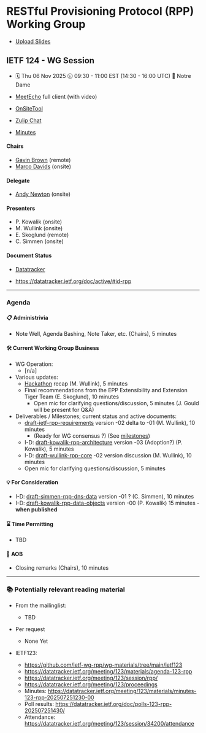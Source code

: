 
# RESTful Provisioning Protocol (RPP) Working Group

* [Upload Slides](https://datatracker.ietf.org/meeting/124/session/rpp)
<!-- * [Upload Slides](https://datatracker.ietf.org/meeting/124/session/xxxxxx/slides) -->

## IETF 124 - WG Session

* 🗓️ Thu 06 Nov 2025 🕤 09:30 - 11:00 EST (14:30 - 16:00 UTC) 📍 Notre Dame

* [MeetEcho](https://meetings.conf.meetecho.com/ietf124/?session=34733) full client (with video)
* [OnSiteTool](https://meetings.conf.meetecho.com/onsite124/?session=34733)
* [Zulip Chat](https://zulip.ietf.org/#narrow/stream/rpp)
* [Minutes](https://notes.ietf.org/notes-ietf-124-rpp) 
<!-- * [Published minutes](https://notes.ietf.org/s/notes-ietf-124-rpp) -->

#### Chairs

* [Gavin Brown](https://datatracker.ietf.org/person/gavin.brown@icann.org) (remote)
* [Marco Davids](https://datatracker.ietf.org/person/marco.davids@sidn.nl) (onsite)

#### Delegate

* [Andy Newton](https://datatracker.ietf.org/person/andy@hxr.us) (onsite)

#### Presenters
* P. Kowalik (onsite)
* M. Wullink (onsite)
* E. Skoglund (remote) <!-- * J. Gould (onsite) --> <!-- Eric will replace Jim ?? -->
* C. Simmen (onsite)

#### Document Status

* [Datatracker](https://datatracker.ietf.org/wg/rpp/documents/)
<!-- * [Github](https://github.com/ietf-wg-rpp/wg-materials/blob/main/rpp-document-status.md) -->
* https://datatracker.ietf.org/doc/active/#id-rpp

---
### Agenda
<!-- > 🚧 work in progress -->

#### 📋 Administrivia

* Note Well, Agenda Bashing, Note Taker, etc. (Chairs), 5 minutes

#### 🛠️ Current Working Group Business
* WG Operation:
  - [n/a] <!-- Deliverables / Milestones; roadmap (Chairs), 5 minutes -->
* Various updates:
  - [Hackathon](https://wiki.ietf.org/en/meeting/124/hackathon#restful-provisioning-protocol-rpp) recap (M. Wullink), 5 minutes <!-- Pawel or Maarten -->
  - Final recommendations from the EPP Extensibility and Extension Tiger Team (E. Skoglund), 10 minutes
    - Open mic for clarifying questions/discussion, 5 minutes (J. Gould will be present for Q&A)
* Deliverables / Milestones; current status and active documents:
  - [draft-ietf-rpp-requirements](https://datatracker.ietf.org/doc/draft-ietf-rpp-requirements/) version -02 delta to -01 (M. Wullink), 10 minutes <!-- Maarten or Pawel -->
    - (Ready for WG consensus ?) (See [milestones](https://datatracker.ietf.org/wg/rpp/about/))
  - I-D: [draft-kowalik-rpp-architecture](https://datatracker.ietf.org/doc/draft-kowalik-rpp-architecture/) version -03 (Adoption?) (P. Kowalik), 5 minutes
  - I-D: [draft-wullink-rpp-core](https://datatracker.ietf.org/doc/draft-wullink-rpp-core/) -02 version discussion (M. Wullink), 10 minutes
  - Open mic for clarifying questions/discussion, 5 minutes

#### 💡 For Consideration
  - I-D: [draft-simmen-rpp-dns-data](https://datatracker.ietf.org/doc/draft-simmen-rpp-dns-data/) version -01 ? (C. Simmen), 10 minutes
  - I-D: [draft-kowalik-rpp-data-objects](https://datatracker.ietf.org/doc/draft-kowalik-rpp-data-objects) version -00 (P. Kowalik) 15 minutes - **when published**

#### ⌛️ Time Permitting
  - TBD

#### 🎤 AOB
* Closing remarks (Chairs), 10 minutes
  
---
### 📚 Potentially relevant reading material

* From the mailinglist:
  - TBD

* Per request 
  - None Yet

* IETF123:
  - https://github.com/ietf-wg-rpp/wg-materials/tree/main/ietf123
  - https://datatracker.ietf.org/meeting/123/materials/agenda-123-rpp
  - https://datatracker.ietf.org/meeting/123/session/rpp/
  - https://datatracker.ietf.org/meeting/123/proceedings
  - Minutes: https://datatracker.ietf.org/meeting/123/materials/minutes-123-rpp-202507251230-00
  - Poll results: https://datatracker.ietf.org/doc/polls-123-rpp-202507251430/
  - Attendance: https://datatracker.ietf.org/meeting/123/session/34200/attendance


